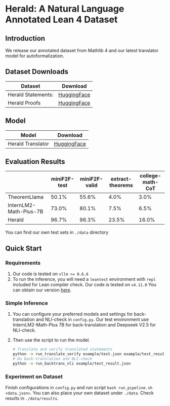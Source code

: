 # Herald: A Natural Language Annotated Lean 4 Dataset

## Introduction

We release our annotated dataset from Mathlib 4 and our latest translator model for autoformalization.

## Dataset Downloads

| Dataset | Download |
| --- | --- |
| Herald Statements: | [HuggingFace](https://huggingface.co/datasets/FrenzyMath/Herald_statements) |
| Herald Proofs | [HuggingFace](https://huggingface.co/datasets/FrenzyMath/Herald_proofs) |

## Model

| Model | Download |
| --- | --- |
| Herald Translator | [HuggingFace](https://huggingface.co/FrenzyMath/HeraldTranslator) |

## Evaluation Results

|   | miniF2F-test | miniF2F-valid | extract-theorems | college-math-CoT |
| --- | --- | --- | --- | --- |
| TheoremLlama | 50.1% | 55.6% | 4.0% | 3.0% |
| InternLM2-Math-Plus-7B | 73.0% | 80.1% | 7.5% | 6.5% |
| Herald | 96.7% | 96.3% | 23.5% | 16.0% |

You can find our own test sets in `./data` directory

## Quick Start

### Requirements

1. Our code is tested on `vllm >= 0.6.6`
2. To run the inference, you will need a `leantest` environment with `repl` included for Lean compiler check. Our code is tested on `v4.11.0` You can obtain our version [here](https://github.com/frenzymath/lean_test_v4110).

### Simple Inference

1. You can configure your preferred models and settings for back-translation and NLI-check in `config.py`. Our test environment use InternLM2-Math-Plus 7B for back-translation and Deepseek V2.5 for NLI-check.

2. Then use the script to run the model.

    ```bash
    # Translate and verify translated statements
    python -m run_translate_verify example/test.json example/test_result.json
    # Do back-translation and NLI-check
    python -m run_backtrans_nli example/test_result.json
    ```

### Experiment on Dataset
Finish configurations in `config.py` and run script `bash run_pipeline.sh <data.json>`. You can also place your own dataset under `./data`. Check results in `./data/results`.